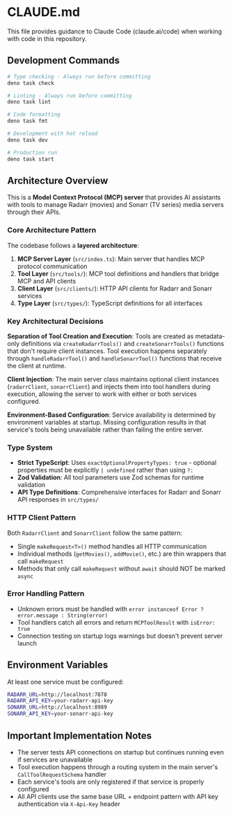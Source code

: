# CLAUDE.md

This file provides guidance to Claude Code (claude.ai/code) when working with code in this repository.

## Development Commands

```bash
# Type checking - Always run before committing
deno task check

# Linting - Always run before committing  
deno task lint

# Code formatting
deno task fmt

# Development with hot reload
deno task dev

# Production run
deno task start
```

## Architecture Overview

This is a **Model Context Protocol (MCP) server** that provides AI assistants with tools to manage Radarr (movies) and Sonarr (TV series) media servers through their APIs.

### Core Architecture Pattern

The codebase follows a **layered architecture**:

1. **MCP Server Layer** (`src/index.ts`): Main server that handles MCP protocol communication
2. **Tool Layer** (`src/tools/`): MCP tool definitions and handlers that bridge MCP and API clients
3. **Client Layer** (`src/clients/`): HTTP API clients for Radarr and Sonarr services  
4. **Type Layer** (`src/types/`): TypeScript definitions for all interfaces

### Key Architectural Decisions

**Separation of Tool Creation and Execution**: Tools are created as metadata-only definitions via `createRadarrTools()` and `createSonarrTools()` functions that don't require client instances. Tool execution happens separately through `handleRadarrTool()` and `handleSonarrTool()` functions that receive the client at runtime.

**Client Injection**: The main server class maintains optional client instances (`radarrClient`, `sonarrClient`) and injects them into tool handlers during execution, allowing the server to work with either or both services configured.

**Environment-Based Configuration**: Service availability is determined by environment variables at startup. Missing configuration results in that service's tools being unavailable rather than failing the entire server.

### Type System

- **Strict TypeScript**: Uses `exactOptionalPropertyTypes: true` - optional properties must be explicitly `| undefined` rather than using `?:`
- **Zod Validation**: All tool parameters use Zod schemas for runtime validation
- **API Type Definitions**: Comprehensive interfaces for Radarr and Sonarr API responses in `src/types/`

### HTTP Client Pattern

Both `RadarrClient` and `SonarrClient` follow the same pattern:
- Single `makeRequest<T>()` method handles all HTTP communication
- Individual methods (`getMovies()`, `addMovie()`, etc.) are thin wrappers that call `makeRequest`
- Methods that only call `makeRequest` without `await` should NOT be marked `async`

### Error Handling Pattern

- Unknown errors must be handled with `error instanceof Error ? error.message : String(error)`
- Tool handlers catch all errors and return `MCPToolResult` with `isError: true`
- Connection testing on startup logs warnings but doesn't prevent server launch

## Environment Variables

At least one service must be configured:

```bash
RADARR_URL=http://localhost:7878
RADARR_API_KEY=your-radarr-api-key
SONARR_URL=http://localhost:8989  
SONARR_API_KEY=your-sonarr-api-key
```

## Important Implementation Notes

- The server tests API connections on startup but continues running even if services are unavailable
- Tool execution happens through a routing system in the main server's `CallToolRequestSchema` handler
- Each service's tools are only registered if that service is properly configured
- All API clients use the same base URL + endpoint pattern with API key authentication via `X-Api-Key` header